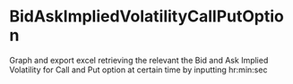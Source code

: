 # BidAskImpliedVolatilityCallPutOption
Graph and export excel retrieving the relevant the Bid and Ask Implied Volatility for Call and Put option at certain time by inputting hr:min:sec
